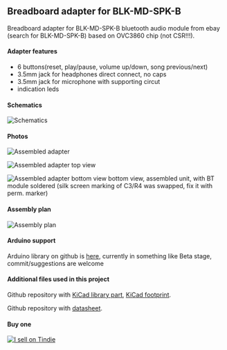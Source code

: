 Breadboard adapter for BLK-MD-SPK-B
-----------------------------------

Breadboard adapter for BLK-MD-SPK-B bluetooth audio module from ebay (search for BLK-MD-SPK-B) based on OVC3860 chip (not CSR!!!).

#### Adapter features

- 6 buttons(reset, play/pause, volume up/down, song previous/next)
- 3.5mm jack for headphones direct connect, no caps
- 3.5mm jack for microphone with supporting circut
- indication leds

#### Schematics

![Schematics](https://raw.githubusercontent.com/tomaskovacik/hw/master/kicad/blk-md-spk-b_breadboard_adapter/pics/schematics_2.0.png "Schematics")

#### Photos

![Assembled adapter](https://raw.githubusercontent.com/tomaskovacik/hw/master/kicad/blk-md-spk-b_breadboard_adapter/pics/20190524_181618.jpg "Assembled adapter")

![Assembled adapter top view](https://raw.githubusercontent.com/tomaskovacik/hw/master/kicad/blk-md-spk-b_breadboard_adapter/pics/20190524_181628.jpg "Assembled adapter top view")

![Assembled adapter bottom view](https://raw.githubusercontent.com/tomaskovacik/hw/master/kicad/blk-md-spk-b_breadboard_adapter/pics/20190524_181624.jpg "Assembled adapter, bottom view")
bottom view, assembled unit, with BT module soldered (silk screen marking of C3/R4 was swapped, fix it with perm. marker)


#### Assembly plan

![Assembly plan](https://raw.githubusercontent.com/tomaskovacik/hw/master/kicad/blk-md-spk-b_breadboard_adapter/pics/assembly_plan_2.0.png "Assembly plan")

#### Arduino support 

Arduino library on github is [here](https://github.com/tomaskovacik/OVC3860/), currently in something like Beta stage, commit/suggestions are welcome

#### Additional files used in this project

Github repository with [KiCad library part](https://github.com/tomaskovacik/kicad-library/tree/master/library), [KiCad footprint](https://github.com/tomaskovacik/kicad-library/tree/master/bluetooth.pretty).

Github repository with [datasheet](https://github.com/tomaskovacik/kicad-library/tree/master/library/datasheet/).

#### Buy one

[![I sell on Tindie](https://d2ss6ovg47m0r5.cloudfront.net/badges/tindie-larges.png "I sell on Tindie")](https://www.tindie.com/stores/tomaskovacik/?ref=offsite_badges&utm_source=sellers_tomaskovacik&utm_medium=badges&utm_campaign=badge_large)

